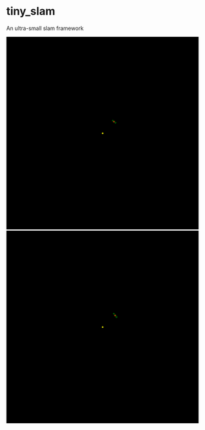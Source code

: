 # tiny_slam
An ultra-small slam framework

![img](https://github.com/softdream/tiny_slam/blob/master/mapping1.gif) </br>
![img](https://github.com/softdream/tiny_slam/blob/master/mapping2.gif) </br>
